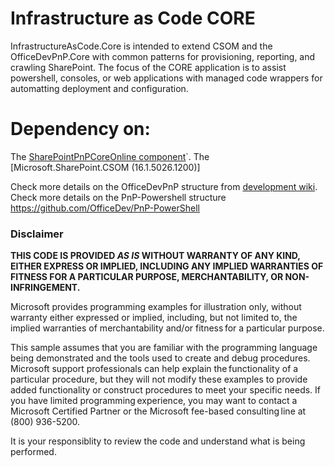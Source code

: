 ﻿# Infrastructure as Code CORE #
InfrastructureAsCode.Core is intended to extend CSOM and the OfficeDevPnP.Core with common patterns for provisioning, reporting, and crawling SharePoint.  The focus of the CORE application is to assist powershell, consoles, or web applications with managed code wrappers for automatting deployment and configuration.

# Dependency on:
The [SharePointPnPCoreOnline component](https://github.com/OfficeDev/PnP-sites-Core)`.
The [Microsoft.SharePoint.CSOM (16.1.5026.1200)]

Check more details on the OfficeDevPnP structure from [development wiki](https://github.com/OfficeDev/PnP/wiki/Structure-and-high-level-working-model).
Check more details on the PnP-Powershell structure https://github.com/OfficeDev/PnP-PowerShell

### Disclaimer ###
**THIS CODE IS PROVIDED *AS IS* WITHOUT WARRANTY OF ANY KIND, EITHER EXPRESS OR IMPLIED, INCLUDING ANY IMPLIED WARRANTIES OF FITNESS FOR A PARTICULAR PURPOSE, MERCHANTABILITY, OR NON-INFRINGEMENT.**

Microsoft provides programming examples for illustration only, without 
warranty either expressed or implied, including, but not limited to, the
implied warranties of merchantability and/or fitness for a particular 
purpose.  

This sample assumes that you are familiar with the programming language
being demonstrated and the tools used to create and debug procedures. 
Microsoft support professionals can help explain the functionality of a
particular procedure, but they will not modify these examples to provide
added functionality or construct procedures to meet your specific needs. 
If you have limited programming experience, you may want to contact a 
Microsoft Certified Partner or the Microsoft fee-based consulting line 
at (800) 936-5200. 

It is your responsiblity to review the code and understand what is being performed.